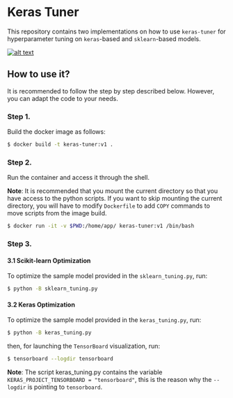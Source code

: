 # Keras Tuner

This repository contains two implementations on how to use `keras-tuner` for hyperparameter tuning on `keras`-based and `sklearn`-based models.


[![alt text](img/img.jpg)](https://youtu.be/OUOpxEwa2Ek?si=F_aXyzTLEqE9OTOS)


## How to use it?
It is recommended to follow the step by step described below. However, you can adapt the code to your needs.

### Step 1.
Build the docker image as follows:

```bash
$ docker build -t keras-tuner:v1 .
```

### Step 2.
Run the container and access it through the shell. 

**Note**: It is recommended that you mount the current directory so that you have access to the python scripts.
If you want to skip mounting the current directory, you will have to modify `Dockerfile` to add `COPY` commands to move scripts from the image build.

```bash
$ docker run -it -v $PWD:/home/app/ keras-tuner:v1 /bin/bash
```

### Step 3.

#### 3.1 Scikit-learn Optimization

To optimize the sample model provided in the `sklearn_tuning.py`, run:

```bash
$ python -B sklearn_tuning.py
```

#### 3.2 Keras Optimization

To optimize the sample model provided in the `keras_tuning.py`, run:

```bash
$ python -B keras_tuning.py
```

then, for launching the `TensorBoard` visualization, run:

```bash
$ tensorboard --logdir tensorboard
```

**Note**: The script keras_tuning.py contains the variable `KERAS_PROJECT_TENSORBOARD = "tensorboard"`, this is the reason why the `--logdir` is pointing to `tensorboard`.
